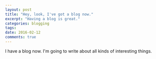```yaml
---
layout: post
title: "Hey, look, I've got a blog now."
excerpt: "Having a blog is great."
categories: blogging
tags:
date: 2016-02-12
comments: true
---
```

I have a blog now. I'm going to write about all kinds of interesting things.
